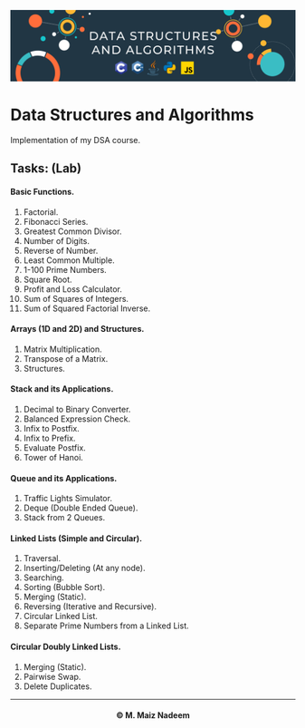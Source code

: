 ![Banner](https://github.com/MaizNadeem/DSA/blob/main/Banner.png)

# Data Structures and Algorithms

Implementation of my DSA course.

## Tasks: (Lab)

#### Basic Functions.

1. Factorial.
2. Fibonacci Series.
3. Greatest Common Divisor.
4. Number of Digits.
5. Reverse of Number.
6. Least Common Multiple.
7. 1-100 Prime Numbers.
8. Square Root.
9. Profit and Loss Calculator.
10. Sum of Squares of Integers.
11. Sum of Squared Factorial Inverse.

#### Arrays (1D and 2D) and Structures.

1. Matrix Multiplication.
2. Transpose of a Matrix.
3. Structures.

#### Stack and its Applications.

1. Decimal to Binary Converter.
2. Balanced Expression Check.
3. Infix to Postfix.
4. Infix to Prefix.
5. Evaluate Postfix.
6. Tower of Hanoi.

#### Queue and its Applications.

1. Traffic Lights Simulator.
2. Deque (Double Ended Queue).
3. Stack from 2 Queues.

#### Linked Lists (Simple and Circular).

1. Traversal.
2. Inserting/Deleting (At any node).
3. Searching.
4. Sorting (Bubble Sort).
5. Merging (Static).
6. Reversing (Iterative and Recursive).
7. Circular Linked List.
8. Separate Prime Numbers from a Linked List.

#### Circular Doubly Linked Lists.

1. Merging (Static).
2. Pairwise Swap.
3. Delete Duplicates.

<hr></hr>
<h4 align="center"> © M. Maiz Nadeem </h4>
